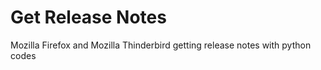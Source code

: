# Get Release Notes
 Mozilla Firefox and Mozilla Thinderbird getting release notes with python codes 
